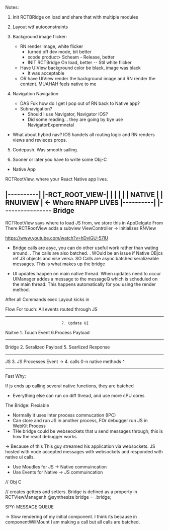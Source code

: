Notes:

1. Init RCTBRidge on load and share that with multiple modules
2. Layout wtf autoconstraints
3. Background image flicker:
    - RN render image, white flicker
       - turned off dev mode, bit better
       - xcode product> Scheam - Release, better
       - INIT RCTBridge On load, better
       -- Stil white flicker
    - Have UIView background color be black, image was black
      - It was acceptable
    - OR have UIView render the background image and RN render the content. MUAHAH feels native to me

4. Navigation Navigation
   - DAS Fuk how do I get I pop out of RN back to Native app?
   - Subnavigation?
      - Should I use Navigator, Navigator IOS?
      - Did some reading... they are going by bye use NavigatorExpermnetal

  - What about hybird nav? IOS handels all routing logic and RN renders views and revieces props.

5. Codepush. Was smooth sailing.

6. Sooner or later you have to write some Obj-C


- Native App


RCTRootView, where your React Native app lives.

|----------|   |-RCT_ROOT_VIEW-|
|          |   |               |
| NATIVE   |   |    RNUIVIEW   |  <- Where RNAPP LIVES
|----------|   |----------------
           Bridge
 -----------------------------

RCTRootView says where to load JS from, we store this in AppDelgate
 From There RCTRootView adds a subview
 ViewController -> Initializes RNView


https://www.youtube.com/watch?v=hDviGU-57lU
 * Bridge calls are asyc, you can do other useful work rather than wating around.
 . The calls are also batched.
 . WOuld be an issue if Native OBjcs ref JS objects and vise versa. SO Calls are async batched seralizeable messages. This is what makes up the bridge

 - UI updates happen on main native thread. When updates need to occur UIManager addes a message to the messageQ which is scheduled on the main thread. This happens automatically for you using the render method.

 After all Commands exec Layout kicks in

 Flow For touch: All events routed through JS

 -------------------------------
                             7. Update UI
Naitve 1. Touch Event        6.Process Payload

 -------------------------------

Bridge 2. Seralized Payload   5. Searlized Response

 --------------------------------

 JS  3. JS Processes Event  ->  4. calls 0-n native methods ^

 -------------------------------


Fast Why:

If js ends up calling several native functions, they are batched
* Everything else can run on diff thread, and use more cPU cores


The Bridge: Flexiable

* Normally it uses Inter process commucation (IPC)
* Can store and run JS in another process, FOr debugger run JS in WebKit Process
* THe bridge could be webseockets that u send messages through, this is how the react debugger works.


-> Because of this This guy streamed his application via websockets. JS hosted with node accepted messages with websockets and responded with native ui calls.


- Use Moudles for JS -> Native commuincation
- Use Events for Native -> JS  commuincation


// Obj C

// creates getters and setters. Bridge is defined as a property in RCTViewManager.h
@synthesize bridge = _bridge;


SPY:  MESSAGE QUEUE

-> Slow rendering of my initial component. I think its because in componentWillMount I am making a call but all calls are batched.